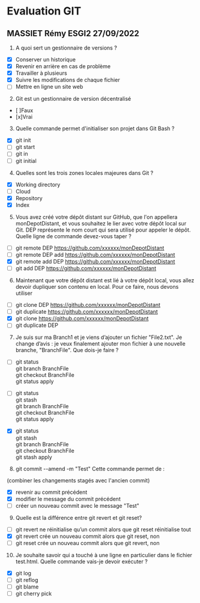 # Evaluation GIT

## MASSIET Rémy ESGI2 27/09/2022

1) A quoi sert un gestionnaire de versions ?
- [x] Conserver un historique
- [x] Revenir en arrière en cas de problème
- [x] Travailler à plusieurs
- [x] Suivre les modifications de chaque fichier
- [ ] Mettre en ligne un site web
2) Git est un gestionnaire de version décentralisé
- [ ]Faux
- [x]Vrai
3) Quelle commande permet d'initialiser son projet dans Git Bash ?
- [x] git init
- [ ] git start
- [ ] git in
- [ ] git initial
4) Quelles sont les trois zones locales majeures dans Git ?
- [x] Working directory
- [ ] Cloud
- [x] Repository
- [x] Index
5) Vous avez créé votre dépôt distant sur GitHub, que l'on appellera
monDepotDistant, et vous souhaitez le lier avec votre dépôt local
sur Git. DEP représente le nom court qui sera utilisé pour appeler
le dépôt.
Quelle ligne de commande devez-vous taper ?
- [ ] git remote DEP https://github.com/xxxxxx/monDepotDistant
- [ ] git remote DEP add https://github.com/xxxxxx/monDepotDistant
- [x] git remote add DEP https://github.com/xxxxxx/monDepotDistant
- [ ] git add DEP https://github.com/xxxxxx/monDepotDistant
6) Maintenant que votre dépôt distant est lié à votre dépôt local,
vous allez devoir dupliquer son contenu en local. Pour ce faire,
nous devons utiliser
- [ ] git clone DEP https://github.com/xxxxxx/monDepotDistant
- [ ] git duplicate https://github.com/xxxxxx/monDepotDistant
- [x] git clone https://github.com/xxxxxx/monDepotDistant
- [ ] git duplicate DEP
7) Je suis sur ma Branch1 et je viens d’ajouter un fichier "File2.txt".
Je change d’avis : je veux finalement ajouter mon fichier à une
nouvelle branche, "BranchFile". Que dois-je faire ?
- [ ] git status <br>
git branch BranchFile<br>
git checkout BranchFile<br>
git status apply<br>

- [ ] git status<br>
git stash<br>
git branch BranchFile<br>
git checkout BranchFile<br>
git status apply<br>

- [x] git status<br>
git stash<br>
git branch BranchFile<br>
git checkout BranchFile<br>
git stash apply<br>

8) git commit --amend -m "Test"
Cette commande permet de : 

(combiner les changements stagés avec l'ancien commit)
- [x] revenir au commit précédent
- [x] modifier le message du commit précédent
- [ ] créer un nouveau commit avec le message "Test"

9) Quelle est la différence entre git revert et git reset?
- [ ] git revert ne réinitialise qu’un commit alors que git reset réinitialise
tout
- [x] git revert crée un nouveau commit alors que git reset, non
- [ ] git reset crée un nouveau commit alors que git revert, non
10) Je souhaite savoir qui a touché à une ligne en particulier dans le
fichier test.html. Quelle commande vais-je devoir exécuter ?
- [x] git log
- [ ] git reflog
- [ ] git blame
- [ ] git cherry pick
